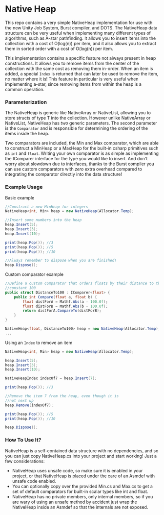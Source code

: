 # Native Heap

This repo contains a very simple NativeHeap implementation for use with the new Unity Job System, Burst compiler, and DOTS.  The NativeHeap data structure can be very useful when implementing many different types of algorithms, such as A-star pathfinding.  It allows you to insert items into the collection with a cost of O(log(n)) per item, and it also allows you to extract them in sorted order with a cost of O(log(n)) per item.

This implementation contains a specific feature not always present in heap constructions.  It allows you to remove items from the center of the collection with the same cost as removing them in-order.  When an item is added, a special `Index` is returned that can later be used to remove the item, no matter where it is!  This feature in particular is very useful when implementing a-star, since removing items from within the heap is a common operation.

### Parameterization

The NativeHeap is generic like NativeArray<T> or NativeList<T>, allowing you to store structs of type T into the collection.  However unlike NativeArray<T> or NativeList<T>, NativeHeap has _two_ generic parameters.  The second parameter is the `Comparator` and is responsible for determining the ordering of the items inside the heap.
  
Two comparators are included, the Min and Max comparator, which are able to construct a MinHeap or a MaxHeap for the built-in csharp primitives such as `int` and `float`.  Writing your own comparator is as simple as implementing the IComparer<T> interface for the type you would like to insert.  And don't worry about slowdown due to interfaces, thanks to the Burst compiler you can use custom comparators with _zero_ extra overhead compared to integrating the comparator directly into the data structure!
  
### Example Usage

Basic example
```csharp
//Construct a new MinHeap for integers
NativeHeap<int, Min> heap = new NativeHeap(Allocator.Temp);

//Insert some numbers into the heap
heap.Insert(5);
heap.Insert(3);
heap.Insert(10);

print(heap.Pop()); //3
print(heap.Pop()); //5
print(heap.Pop()); //10

//Always remember to dispose when you are finished!
heap.Dispose();
```

Custom comparator example
```csharp
//Define a custom comparator that orders floats by their distance to the 
//constant 100
public struct DistanceTo100 : IComparer<float> {
    public int Compare(float a, float b) {
        float distForA = Mathf.Abs(a - 100.0f);
        float distForB = Mathf.Abs(b - 100.0f);
        return distForA.CompareTo(distForB);
    }
}

NativeHeap<float, DistanceTo100> heap = new NativeHeap(Allocator.Temp);
...
```

Using an `Index` to remove an item
```csharp
NativeHeap<int, Min> heap = new NativeHeap(Allocator.Temp);

heap.Insert(5);
heap.Insert(3);
heap.Insert(10);

NativeHeapIndex indexOf7 = heap.Insert(7);

print(heap.Pop()); //3

//Remove the item 7 from the heap, even though it is
//not next up
heap.Remove(indexOf7);

print(heap.Pop()); //5
print(heap.Pop()); //10

heap.Dispose();
```
### How To Use It?
NativeHeap is a self-contained data structure with no dependencies, and so you can just copy NativeHeap.cs into your project and start working! Just a few considerations:
 - NativeHeap uses unsafe code, so make sure it is enabled in your project, or that NativeHeap is placed under the care of an Asmdef with unsafe code enabled.
 - You can optionally copy over the provided Min.cs and Max.cs to get a set of default comparators for built-in scalar types like int and float.
 - NativeHeap has no private members, only internal members, so if you are wary of using an unsafe method by accident just wrap the NativeHeap inside an Asmdef so that the internals are not exposed.
